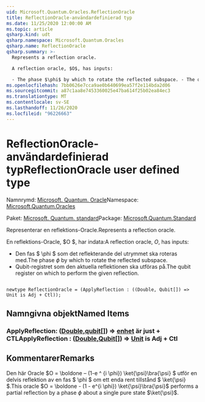 ```yaml
---
uid: Microsoft.Quantum.Oracles.ReflectionOracle
title: ReflectionOracle-användardefinierad typ
ms.date: 11/25/2020 12:00:00 AM
ms.topic: article
qsharp.kind: udt
qsharp.namespace: Microsoft.Quantum.Oracles
qsharp.name: ReflectionOracle
qsharp.summary: >-
  Represents a reflection oracle.

  A reflection oracle, $O$, has inputs:

  - The phase $\phi$ by which to rotate the reflected subspace. - The qubit register on which to perform the given reflection.
ms.openlocfilehash: 7bb0626e7cca9ae0b640699ea57f2e114bda2d06
ms.sourcegitcommit: a87c1aa8e7453360025e47ba614f25b02ea84ec3
ms.translationtype: MT
ms.contentlocale: sv-SE
ms.lasthandoff: 11/26/2020
ms.locfileid: "96226663"
---
```

# <a name="reflectionoracle-user-defined-type"></a><span data-ttu-id="bf870-102">ReflectionOracle-användardefinierad typ</span><span class="sxs-lookup"><span data-stu-id="bf870-102">ReflectionOracle user defined type</span></span>

<span data-ttu-id="bf870-103">Namnrymd: [Microsoft. Quantum. Oracle](xref:Microsoft.Quantum.Oracles)</span><span class="sxs-lookup"><span data-stu-id="bf870-103">Namespace: [Microsoft.Quantum.Oracles](xref:Microsoft.Quantum.Oracles)</span></span>

<span data-ttu-id="bf870-104">Paket: [Microsoft. Quantum. standard](https://nuget.org/packages/Microsoft.Quantum.Standard)</span><span class="sxs-lookup"><span data-stu-id="bf870-104">Package: [Microsoft.Quantum.Standard](https://nuget.org/packages/Microsoft.Quantum.Standard)</span></span>


<span data-ttu-id="bf870-105">Representerar en reflektions-Oracle.</span><span class="sxs-lookup"><span data-stu-id="bf870-105">Represents a reflection oracle.</span></span>

<span data-ttu-id="bf870-106">En reflektions-Oracle, $O $, har indata:</span><span class="sxs-lookup"><span data-stu-id="bf870-106">A reflection oracle, $O$, has inputs:</span></span>

- <span data-ttu-id="bf870-107">Den fas $ \phi $ som det reflekterande del utrymmet ska roteras med.</span><span class="sxs-lookup"><span data-stu-id="bf870-107">The phase $\phi$ by which to rotate the reflected subspace.</span></span>
- <span data-ttu-id="bf870-108">Qubit-registret som den aktuella reflektionen ska utföras på.</span><span class="sxs-lookup"><span data-stu-id="bf870-108">The qubit register on which to perform the given reflection.</span></span>

```qsharp

newtype ReflectionOracle = (ApplyReflection : ((Double, Qubit[]) => Unit is Adj + Ctl));
```



## <a name="named-items"></a><span data-ttu-id="bf870-109">Namngivna objekt</span><span class="sxs-lookup"><span data-stu-id="bf870-109">Named Items</span></span>

### <a name="applyreflection--doublequbit--unit--is-adj--ctl"></a><span data-ttu-id="bf870-110">ApplyReflection: ([Double](xref:microsoft.quantum.lang-ref.double),[qubit](xref:microsoft.quantum.lang-ref.qubit)[]) => [enhet](xref:microsoft.quantum.lang-ref.unit)  är just + CTL</span><span class="sxs-lookup"><span data-stu-id="bf870-110">ApplyReflection : ([Double](xref:microsoft.quantum.lang-ref.double),[Qubit](xref:microsoft.quantum.lang-ref.qubit)[]) => [Unit](xref:microsoft.quantum.lang-ref.unit)  is Adj + Ctl</span></span>



## <a name="remarks"></a><span data-ttu-id="bf870-111">Kommentarer</span><span class="sxs-lookup"><span data-stu-id="bf870-111">Remarks</span></span>

<span data-ttu-id="bf870-112">Den här Oracle $O = \boldone – (1-e ^ {i \phi}) \ket{\psi}\bra{\psi} $ utför en delvis reflektion av en fas $ \phi $ om ett enda rent tillstånd $ \ket{\psi} $.</span><span class="sxs-lookup"><span data-stu-id="bf870-112">This oracle $O = \boldone - (1 - e^{i \phi}) \ket{\psi}\bra{\psi}$ performs a partial reflection by a phase $\phi$ about a single pure state $\ket{\psi}$.</span></span>